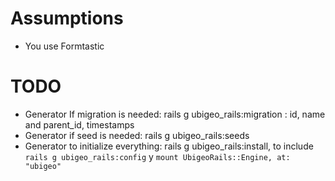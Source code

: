# Assumptions

- You use Formtastic

# TODO

- Generator If migration is needed: rails g ubigeo_rails:migration : id, name and parent_id, timestamps
- Generator if seed is needed: rails g ubigeo_rails:seeds
- Generator to initialize everything: rails g ubigeo_rails:install, to include `rails g ubigeo_rails:config` y `mount UbigeoRails::Engine, at: "ubigeo"`